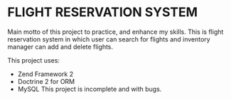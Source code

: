 FLIGHT RESERVATION SYSTEM
=========================
Main motto of this project to practice, and enhance my skills.
This is flight reservation system in which user can search for flights and inventory manager can add and delete flights.

This project uses:
- Zend Framework 2
- Doctrine 2 for ORM
- MySQL
This project is incomplete and with bugs.
